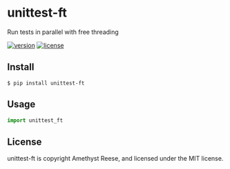 # unittest-ft

Run tests in parallel with free threading

[![version](https://img.shields.io/pypi/v/unittest-ft.svg)](https://pypi.org/project/unittest-ft)
[![license](https://img.shields.io/pypi/l/unittest-ft.svg)](https://github.com/amyreese/unittest-ft/blob/main/LICENSE)


Install
-------

```shell-session
$ pip install unittest-ft
```


Usage
-----

```py
import unittest_ft
```


License
-------

unittest-ft is copyright Amethyst Reese, and licensed under the MIT license.
